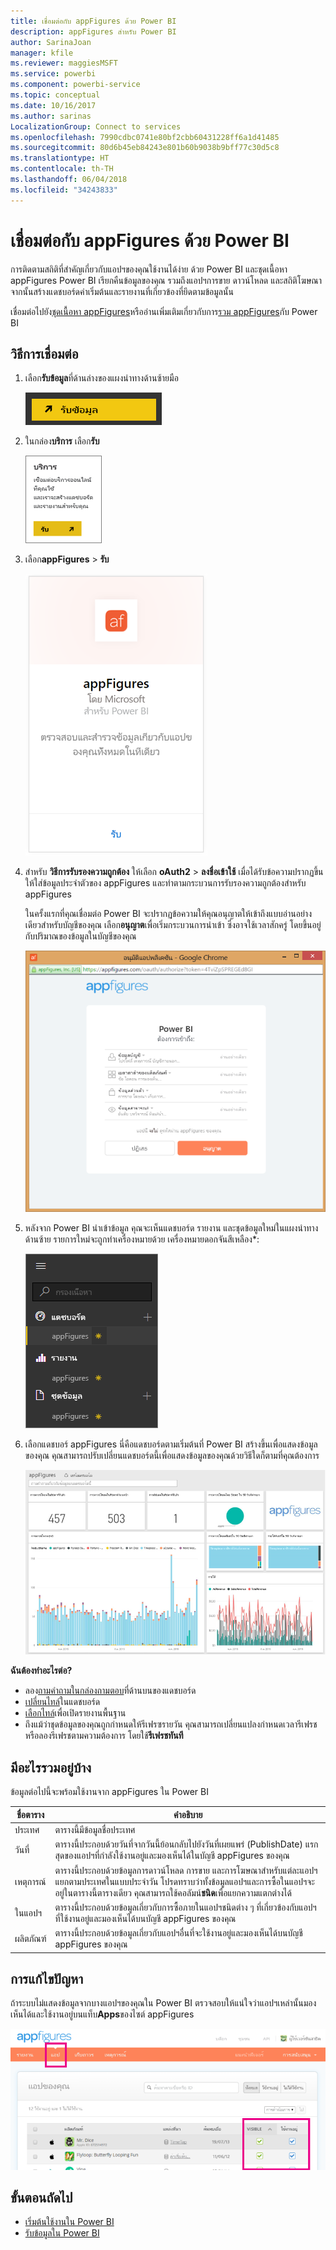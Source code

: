 ```yaml
---
title: เชื่อมต่อกับ appFigures ด้วย Power BI
description: appFigures สำหรับ Power BI
author: SarinaJoan
manager: kfile
ms.reviewer: maggiesMSFT
ms.service: powerbi
ms.component: powerbi-service
ms.topic: conceptual
ms.date: 10/16/2017
ms.author: sarinas
LocalizationGroup: Connect to services
ms.openlocfilehash: 7990cdbc0741e80bf2cbb60431228ff6a1d41485
ms.sourcegitcommit: 80d6b45eb84243e801b60b9038b9bff77c30d5c8
ms.translationtype: HT
ms.contentlocale: th-TH
ms.lasthandoff: 06/04/2018
ms.locfileid: "34243833"
---
```

# <a name="connect-to-appfigures-with-power-bi"></a>เชื่อมต่อกับ appFigures ด้วย Power BI
การติดตามสถิติที่สำคัญเกี่ยวกับแอปฯของคุณใช้งานได้ง่าย ด้วย Power BI และชุดเนื้อหา appFigures Power BI เรียกคืนข้อมูลของคุณ รวมถึงแอปฯการขาย ดาวน์โหลด และสถิติโฆษณา จากนั้นสร้างแดชบอร์ดค่าเริ่มต้นและรายงานที่เกี่ยวข้องที่ยึดตามข้อมูลนั้น

เชื่อมต่อไปยัง[ชุดเนื้อหา appFigures](https://app.powerbi.com/getdata/services/appfigures)หรืออ่านเพิ่มเติมเกี่ยวกับการ[รวม appFigures](https://powerbi.microsoft.com/integrations/appfigures)กับ Power BI

## <a name="how-to-connect"></a>วิธีการเชื่อมต่อ
1. เลือก**รับข้อมูล**ที่ด้านล่างของแผงนำทางด้านซ้ายมือ
   
   ![](media/service-connect-to-appfigures/pbi_getdata.png)
2. ในกล่อง**บริการ** เลือก**รับ**
   
   ![](media/service-connect-to-appfigures/pbi_getservices.png)
3. เลือก**appFigures** \> **รับ**
   
   ![](media/service-connect-to-appfigures/appfigures.png)
4. สำหรับ **วิธีการรับรองความถูกต้อง** ให้เลือก **oAuth2** \> **ลงชื่อเข้าใช้** เมื่อได้รับข้อความปรากฏขึ้น ให้ใส่ข้อมูลประจำตัวของ appFigures และทำตามกระบวนการรับรองความถูกต้องสำหรับ appFigures
   
   ในครั้งแรกที่คุณเชื่อมต่อ Power BI จะปรากฏข้อความให้คุณอนุญาตให้เข้าถึงแบบอ่านอย่างเดียวสำหรับบัญชีของคุณ เลือก**อนุญาต**เพื่อเริ่มกระบวนการนำเข้า ซึ่งอาจใช้เวลาสักครู่ โดยขึ้นอยู่กับปริมาณของข้อมูลในบัญชีของคุณ
   
   ![](media/service-connect-to-appfigures/appfiguresdoc_06.png)
5. หลังจาก Power BI นำเข้าข้อมูล คุณจะเห็นแดชบอร์ด รายงาน และชุดข้อมูลใหม่ในแผงนำทางด้านซ้าย รายการใหม่จะถูกทำเครื่องหมายด้วย เครื่องหมายดอกจันสีเหลือง\*:
   
    ![](media/service-connect-to-appfigures/pbi_appfigures3.png)
6. เลือกแดชบอร์ appFigures นี่คือแดชบอร์ดตามเริ่มต้นที่ Power BI สร้างขึ้นเพื่อแสดงข้อมูลของคุณ คุณสามารถปรับเปลี่ยนแดชบอร์ดนี้เพื่อแสดงข้อมูลของคุณด้วยวิธีใดก็ตามที่คุณต้องการ
   
    ![](media/service-connect-to-appfigures/appfiguresdoc_01.png)

**ฉันต้องทำอะไรต่อ?**

* ลอง[ถามคำถามในกล่องถามตอบ](power-bi-q-and-a.md)ที่ด้านบนของแดชบอร์ด
* [เปลี่ยนไทล์](service-dashboard-edit-tile.md)ในแดชบอร์ด
* [เลือกไทล์](service-dashboard-tiles.md)เพื่อเปิดรายงานพื้นฐาน
* ถึงแม้ว่าชุดข้อมูลของคุณถูกกำหนดให้รีเฟรซรายวัน คุณสามารถเปลี่ยนแปลงกำหนดเวลารีเฟรช หรือลองรีเฟรชตามความต้องการ โดยใช้**รีเฟรชทันที**

## <a name="whats-included"></a>มีอะไรรวมอยู่บ้าง
ข้อมูลต่อไปนี้จะพร้อมใช้งานจาก appFigures ใน Power BI

| **ชื่อตาราง** | **คำอธิบาย** |
| --- | --- |
| ประเทศ |ตารางนี้มีข้อมูลชื่อประเทศ |
| วันที่ |ตารางนี้ประกอบด้วยวันที่จากวันนี้ย้อนกลับไปยังวันที่เผยแพร่ (PublishDate) แรกสุดของแอปฯที่กำลังใช้งานอยู่และมองเห็นได้ในบัญชี appFigures ของคุณ |
| เหตุการณ์ |ตารางนี้ประกอบด้วยข้อมูลการดาวน์โหลด การขาย และการโฆษณาสำหรับแต่ละแอปฯแยกตามประเทศในแบบประจำวัน โปรดทราบว่าทั้งข้อมูลแอปฯและการซื้อในแอปฯจะอยู่ในตารางนี้ตารางเดียว คุณสามารถใช้คอลัมน์<strong>ชนิด</strong>เพื่อแยกความแตกต่างได้ |
| ในแอปฯ |ตารางนี้ประกอบด้วยข้อมูลเกี่ยวกับการซื้อภายในแอปฯชนิดต่าง ๆ ที่เกี่ยวข้องกับแอปฯที่ใช้งานอยู่และมองเห็นได้บนบัญชี appFigures ของคุณ |
| ผลิตภัณฑ์ |ตารางนี้ประกอบด้วยข้อมูลเกี่ยวกับแอปฯอื่นที่จะใช้งานอยู่และมองเห็นได้บนบัญชี appFigures ของคุณ |

## <a name="troubleshooting"></a>การแก้ไขปัญหา
ถ้าระบบไม่แสดงข้อมูลจากบางแอปฯของคุณใน Power BI ตรวจสอบให้แน่ใจว่าแอปฯเหล่านั้นมองเห็นได้และใช้งานอยู่บนแท็บ**Apps**ของไซต์ appFigures

![](media/service-connect-to-appfigures/appfiguresdoc_11.png)

## <a name="next-steps"></a>ขั้นตอนถัดไป
* [เริ่มต้นใช้งานใน Power BI](service-get-started.md)
* [รับข้อมูลใน Power BI](service-get-data.md)

